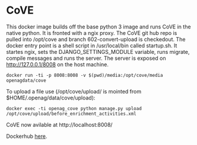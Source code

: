 # CoVE

This docker image builds off the base python 3 image and runs CoVE in the native python.  It is fronted with a ngix proxy.  The CoVE git hub repo is pulled into /opt/cove and branch 602-convert-upload is checkedout.  The docker entry point is a shell script in /usr/local/bin called startup.sh.  It startes ngix, sets the DJANGO_SETTINGS_MODULE variable, runs migrate, compile messages and runs the server.  The server is exposed on http://127.0.0.1/8008 on the host machine.

    docker run -ti -p 8008:8008 -v $(pwd)/media:/opt/cove/media openagdata/cove

To upload a file use (/opt/cove/upload/ is mointed from $HOME/.openag/data/cove/upload):

    docker exec -ti openag_cove python manage.py upload /opt/cove/upload/before_enrichment_activities.xml

CoVE now avilable at http://localhost:8008/

Dockerhub [here](https://hub.docker.com/r/openagdata/cove/).


